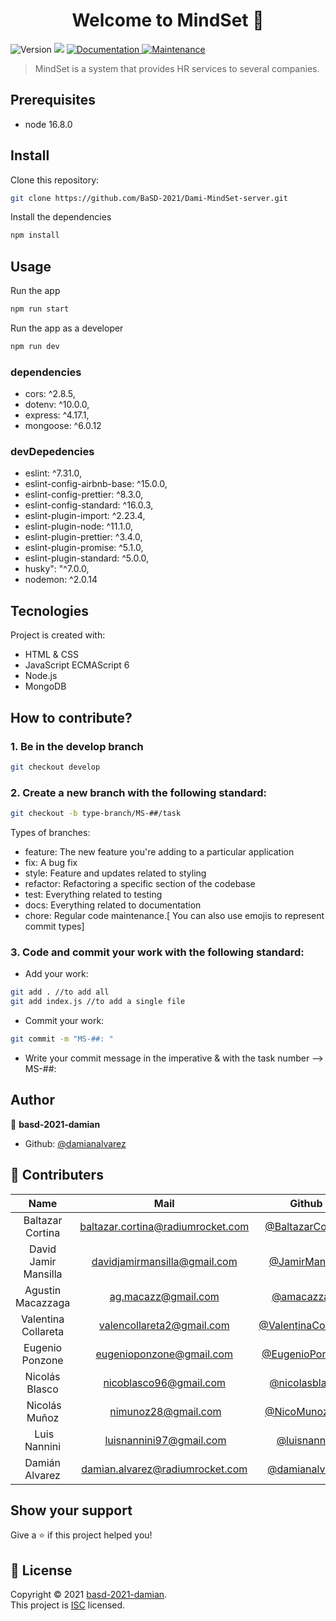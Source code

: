 <h1 align="center">Welcome to MindSet 🌱</h1>
<p>
  <img alt="Version" src="https://img.shields.io/badge/version-0.0.1-blue.svg?cacheSeconds=2592000" />
  <img src="https://img.shields.io/badge/node-16.8.0-blue.svg" />
  <a href="https://github.com/damianalvarez/BaSD-MindSet#readme" target="_blank">
    <img alt="Documentation" src="https://img.shields.io/badge/documentation-yes-brightgreen.svg" />
  </a>
  <a href="https://github.com/damianalvarez/BaSD-MindSet/graphs/commit-activity" target="_blank">
    <img alt="Maintenance" src="https://img.shields.io/badge/Maintained%3F-yes-green.svg" />
  </a>
</p>

> MindSet is a system that provides HR services to several companies.

## Prerequisites

- node 16.8.0

## Install

Clone this repository:
```sh
git clone https://github.com/BaSD-2021/Dami-MindSet-server.git
```

Install the dependencies
```sh
npm install
```

## Usage

Run the app
```sh
npm run start
```

Run the app as a developer
```sh
npm run dev
```

### dependencies

- cors: ^2.8.5,
- dotenv: ^10.0.0,
- express: ^4.17.1,
- mongoose: ^6.0.12

### devDepedencies

- eslint: ^7.31.0,
- eslint-config-airbnb-base: ^15.0.0,
- eslint-config-prettier: ^8.3.0,
- eslint-config-standard: ^16.0.3,
- eslint-plugin-import: ^2.23.4,
- eslint-plugin-node: ^11.1.0,
- eslint-plugin-prettier: ^3.4.0,
- eslint-plugin-promise: ^5.1.0,
- eslint-plugin-standard: ^5.0.0,
- husky": "^7.0.0,
- nodemon: ^2.0.14

## Tecnologies

Project is created with:
- HTML & CSS
- JavaScript ECMAScript 6
- Node.js
- MongoDB

## How to contribute?

### 1. Be in the develop branch
```sh
git checkout develop
```
### 2. Create a new branch with the following standard: 
```sh
git checkout -b type-branch/MS-##/task
```
  Types of branches:
- feature: The new feature you're adding to a particular application
- fix: A bug fix
- style: Feature and updates related to styling
- refactor: Refactoring a specific section of the codebase
- test: Everything related to testing
- docs: Everything related to documentation
- chore: Regular code maintenance.[ You can also use emojis to represent commit types]
### 3. Code and commit your work with the following standard:
- Add your work: 
 ```sh
git add . //to add all
git add index.js //to add a single file
```
- Commit your work:
 ```sh
git commit -m "MS-##: "
```
- Write your commit message in the imperative & with the task number --> MS-##: 

## Author

👤 **basd-2021-damian**

* Github: [@damianalvarez](https://github.com/damianalvarez)

## 🤝 Contributers

|         Name         |               Mail                |                            Github                            |
| :------------------: | :-------------------------------: | :----------------------------------------------------------: |
|   Baltazar Cortina   | baltazar.cortina@radiumrocket.com |    [@BaltazarCortina](https://github.com/BaltazarCortina)    |
| David Jamir Mansilla |   davidjamirmansilla@gmail.com    |      [@JamirMansilla](https://github.com/JamirMansilla)      |
|  Agustin Macazzaga   |        ag.macazz@gmail.com        |         [@amacazzaga](https://github.com/amacazzaga)         |
| Valentina Collareta  |     valencollareta2@gmail.com     | [@ValentinaCollareta](https://github.com/ValentinaCollareta) |
|   Eugenio Ponzone    |     eugenioponzone@gmail.com      |     [@EugenioPonzone](https://github.com/EugenioPonzone)     |
|    Nicolás Blasco    |      nicoblasco96@gmail.com       |      [@nicolasblasco](https://github.com/nicolasblasco)      |
|     Nicolás Muñoz    |        nimunoz28@gmail.com        |       [@NicoMunoz909](https://github.com/NicoMunoz909)       |
|     Luis Nannini     |      luisnannini97@gmail.com      |        [@luisnannini](https://github.com/luisnannini)        |
|    Damián Alvarez    |  damian.alvarez@radiumrocket.com  |      [@damianalvarez](https://github.com/damianalvarez)      |

## Show your support

Give a ⭐️ if this project helped you!

## 📝 License

Copyright © 2021 [basd-2021-damian](https://github.com/damianalvarez).<br />
This project is [ISC](https://github.com/damianalvarez/BaSD-MindSet/blob/master/LICENSE) licensed.